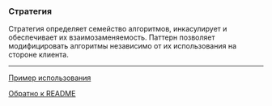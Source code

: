 ### Стратегия


Стратегия определяет семейство алгоритмов, инкасулирует и обеспечивает их взаимозаменяемость.
Паттерн позволяет модифицировать алгоритмы независимо от их использования на стороне клиента.
<hr>

[Пример использования](../src/strategy/MiniDuckSimulator.java)

[Обратно к README](../README.md)